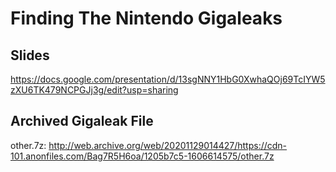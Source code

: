 # Finding The Nintendo Gigaleaks
## Slides
https://docs.google.com/presentation/d/13sgNNY1HbG0XwhaQOj69TcIYW5zXU6TK479NCPGJj3g/edit?usp=sharing
## Archived Gigaleak File
other.7z: http://web.archive.org/web/20201129014427/https://cdn-101.anonfiles.com/Bag7R5H6oa/1205b7c5-1606614575/other.7z
